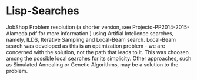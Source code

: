 # Lisp-Searches
JobShop Problem resolution (a shorter version, see Projecto-PP2014-2015-Alameda.pdf for more information ) using Artifial Intellence searches, namely, ILDS, Iterative Sampling and Local-Beam search.
Local-Beam search was developed as this is an optimization problem - we are concerned with the solution, not the path that leads to it. This was choosen among the possible local searches for its simplicity. Other approaches, such as Simulated Annealing or Genetic Algorithms, may be a solution to the problem.
